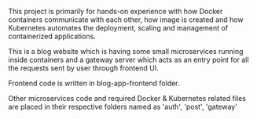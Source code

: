 This project is primarily for hands-on experience with how Docker containers communicate with each other, how image is created and how Kubernetes automates the deployment, scaling and management of containerized applications.

This is a blog website which is having some small microservices running inside containers and a gateway server which acts as an entry point for all the requests sent by user through frontend UI.

Frontend code is written in blog-app-frontend folder.

Other microservices code and required Docker & Kubernetes related files are placed in their respective folders named as 'auth', 'post', 'gateway'
